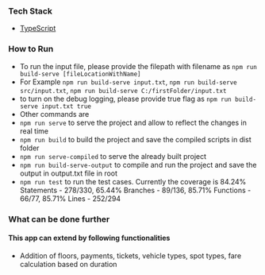 ### Tech Stack

- [TypeScript](https://www.typescriptlang.org/)


### How to Run

- To run the input file, please provide the filepath with filename as `npm run build-serve [fileLocationWithName]` 
- For Example `npm run build-serve input.txt`, `npm run build-serve src/input.txt`, `npm run build-serve C:/firstFolder/input.txt`
- to turn on the debug logging, please provide true flag as `npm run build-serve input.txt true`
- Other commands are
- `npm run serve` to serve the project and allow to reflect the changes in real time
- `npm run build` to build the project and save the compiled scripts in dist folder
- `npm run serve-compiled` to serve the already built project
- `npm run build-serve-output` to compile and run the project and save the output in output.txt file in root
- `npm run test` to run the test cases. Currently the coverage is 84.24% Statements - 278/330, 65.44% Branches - 89/136, 85.71% Functions - 66/77, 85.71% Lines - 252/294

### What can be done further

#### This app can extend by following functionalities
- Addition of floors, payments, tickets, vehicle types, spot types, fare calculation based on duration
